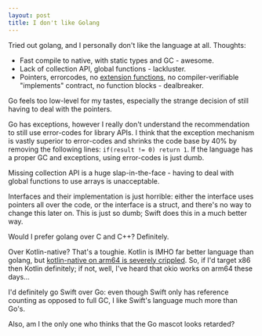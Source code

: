 ```yaml
---
layout: post
title: I don't like Golang
---
```


Tried out golang, and I personally don't like the language at all. Thoughts:

* Fast compile to native, with static types and GC - awesome.
* Lack of collection API, global functions - lackluster.
* Pointers, errorcodes, no [extension functions](../extension-functions/),
  no compiler-verifiable "implements" contract, no function blocks - dealbreaker.

Go feels too low-level for my tastes, especially the strange decision of still
having to deal with the pointers.

Go has exceptions, however I really don't understand the recommendation to still use error-codes
for library APIs. I think that the exception mechanism is vastly superior to error-codes and shrinks
the code base by 40% by removing the following lines: `if(result != 0) return 1`. If the
language has a proper GC and exceptions, using error-codes is just dumb.

Missing collection API
is a huge slap-in-the-face - having to deal with global functions to use arrays is unacceptable.

Interfaces and their implementation is just horrible: either the interface uses pointers all over the code,
or the interface is a struct, and there's no way to change this later on. This is just so dumb;
Swift does this in a much better way.

Would I prefer golang over C and C++? Definitely.

Over Kotlin-native? That's a toughie. Kotlin is IMHO far better language than golang,
but [kotlin-native on arm64 is severely crippled](../kotlin-native-lessons-learned/). So, if I'd target x86 then Kotlin definitely;
if not, well, I've heard that okio works on arm64 these days...

I'd definitely go Swift over Go: even though Swift only has reference counting as opposed to full GC,
I like Swift's language much more than Go's.

Also, am I the only one who thinks that the Go mascot looks retarded?
